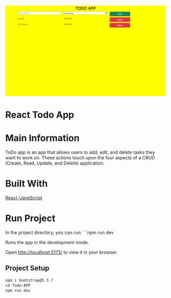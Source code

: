 <img src="./src/assets/App Image.png"></img>
# React Todo App 

# Main Information
<p>ToDo app is an app that allows users to add, edit, and delete tasks they want to work on. These actions touch upon the four aspects of a CRUD (Create, Read, Update, and Delete) application.</p>

# Built With

<a href = "https://react.dev/"> React </a>/<a href = "https://www.w3schools.com/js/">JavaScript</a>

# Run Project
<p>In the project directory, you can run: ```npm run dev</p>
<p>Runs the app in the development mode.</p>
<p>Open <a href="http://localhost:5173/">http://localhost:5173/</a> to view it in your browser.</p>

## Project Setup

```npm create vite@latest Todo-APP
npm i bootstrap@5.3.7
cd Todo-APP
npm run dev
